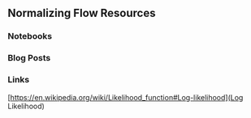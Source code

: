 ## Normalizing Flow Resources

### Notebooks

### Blog Posts

### Links

[https://en.wikipedia.org/wiki/Likelihood_function#Log-likelihood](Log Likelihood)

